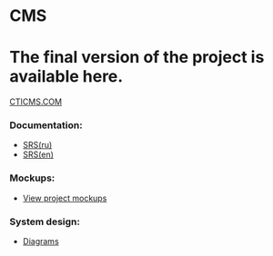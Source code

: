 # CMS
# The final version of the project is available here.
[CTICMS.COM](http://cticms.com/#/)

### Documentation:
- [SRS(ru)](Documentation/SRS(ru).md)
- [SRS(en)](Documentation/SRS(en).md)

### Mockups:  
- [View project mockups](https://github.com/AnnaGavrilowa/CMS/tree/master/Mockups)

### System design:  
- [Diagrams](https://github.com/AnnaGavrilowa/CMS/tree/master/Documentation/UML-Diagrams)

